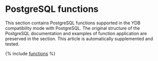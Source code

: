 # PostgreSQL functions

This section contains PostgreSQL functions supported in the YDB compatibility mode with PostgreSQL. The original structure of the PostgreSQL documentation and examples of function application are preserved in the section. This article is automatically supplemented and tested.

{% include [functions](./_includes/functions.md) %}

